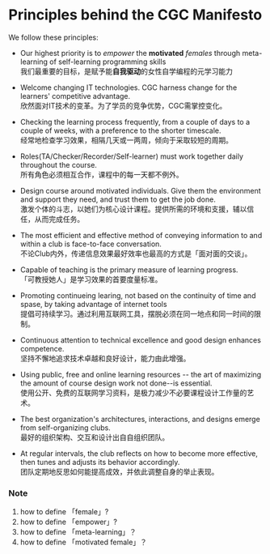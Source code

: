 # Principles behind the CGC Manifesto



We follow these principles:

- Our highest priority is to *empower* the **motivated** *females*
through meta-learning of self-learning programming skills  
我们最重要的目标，是赋予能**自我驱动**的女性自学编程的元学习能力

- Welcome changing IT technologies. CGC harness change for
the learners' competitive advantage.  
欣然面对IT技术的变革。为了学员的竞争优势，CGC需掌控变化。

- Checking the learning process frequently, from a
couple of days to a couple of weeks, with a
preference to the shorter timescale.  
经常地检查学习效果，相隔几天或一两周，倾向于采取较短的周期。

- Roles(TA/Checker/Recorder/Self-learner) must work
together daily throughout the course.  
所有角色必须相互合作，课程中的每一天都不例外。

- Design course around motivated individuals.
Give them the environment and support they need,
and trust them to get the job done.  
激发个体的斗志，以她们为核心设计课程。提供所需的环境和支援，辅以信任，从而完成任务。


- The most efficient and effective method of
conveying information to and within a club is face-to-face conversation.  
不论Club内外，传递信息效果最好效率也最高的方式是「面对面的交谈」。

- Capable of teaching is the primary measure of learning progress.  
「可教授她人」是学习效果的首要度量标准。

- Promoting continueing learing, not based on the continuity of time and spase, by taking advantage of internet tools   
提倡可持续学习。通过利用互联网工具，摆脱必须在同一地点和同一时间的限制。

- Continuous attention to technical excellence and good design enhances competence.  
坚持不懈地追求技术卓越和良好设计，能力由此增强。

- Using public, free and online learning resources -- the art of maximizing the amount of course design work not done--is essential.  
使用公开、免费的互联网学习资料，是极力减少不必要课程设计工作量的艺术。

- The best organization's architectures, interactions, and designs
emerge from self-organizing clubs.  
最好的组织架构、交互和设计出自自组织团队。

- At regular intervals, the club reflects on how to become more effective, then tunes and adjusts its behavior accordingly.  
团队定期地反思如何能提高成效，并依此调整自身的举止表现。

### Note
1. how to define 「female」?
2. how to define 「empower」?
3. how to define 「meta-learning」？
4. how to define 「motivated female」？
